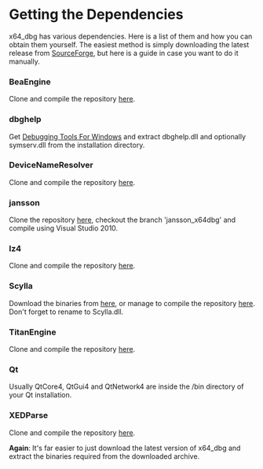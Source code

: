 # Getting the Dependencies #

x64_dbg has various dependencies. Here is a list of them and how you can obtain them yourself. The easiest method is simply downloading the latest release from [SourceForge](http://download.x64dbg.com), but here is a guide in case you want to do it manually.

### BeaEngine ###
Clone and compile the repository [here](https://bitbucket.org/mrexodia/beaengine).

### dbghelp ###
Get [Debugging Tools For Windows](http://go.microsoft.com/fwlink/p/?linkid=84137) and extract dbghelp.dll and optionally symserv.dll from the installation directory.

### DeviceNameResolver ###
Clone and compile the repository [here](https://bitbucket.org/mrexodia/devicenameresolver).

### jansson ###
Clone the repository [here](https://bitbucket.org/mrexodia/jansson), checkout the branch 'jansson_x64dbg' and compile using Visual Studio 2010.

### lz4 ###
Clone and compile the repository [here](https://bitbucket.org/mrexodia/lz4).

### Scylla ###
Download the binaries from [here](https://tuts4you.com/download.php?view.3503), or manage to compile the repository [here](https://github.com/NtQuery/Scylla). Don't forget to rename to Scylla.dll.

### TitanEngine ###
Clone and compile the repository [here](https://bitbucket.org/mrexodia/titanengine-update).

### Qt ###
Usually QtCore4, QtGui4 and QtNetwork4 are inside the /bin directory of your Qt installation.

### XEDParse ###
Clone and compile the repository [here](https://bitbucket.org/mrexodia/xedparse).

**Again**: It's far easier to just download the latest version of x64_dbg and extract the binaries required from the downloaded archive.